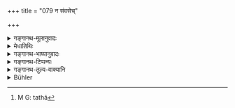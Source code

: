 +++
title = "079 न संवसेच्"

+++

<details><summary>गङ्गानथ-मूलानुवादः</summary>

He shall not associate with outcasts, nor with Cāṇḍālas, nor with Pulkasas; nor with the illiterate; nor with the haughty; nor with Antyas; nor with Antyāvasāyins.—(79)
</details>

<details><summary>मेधातिथिः</summary>

<u>ननु</u> च "नाधार्मिकजनावृते", "नोपसृष्टे ऽन्त्यजैः" (म्ध् ४.६१) इति चोक्तम् एवैतत् ।

- <u>नेति</u> ब्रूमः । तत्र निवासः प्रतिषिद्धः । इह तु संवासः । यत्र ग्रामे ते वसन्ति न तत्र वस्तव्यं गृहस्थित्येति तत्रोक्तम् । संवासस् तु तैः सह संव्यवहारो दानग्रहणादिभिर् मैत्रीकरणम्, तद्गृहसमीपे च वासो ऽपि एकतः छायोपजीवनम् इत्यादि । आवृतग्रहणाच् च तत्र बाहुल्यं गम्यते । यस्मिन् ग्रामे भूयांसस् ते तस्य[^१५९] समीपे ऽपि न वस्तव्यम् इति तस्यार्थः । इह त्व् अबाहुल्ये ऽपि समीपवासादि प्रतिषिध्यत इत्य् एष विवेकः । 


[^१५९]:
     M G: tathā

- **पुल्कसा** निषादाः शूद्रायां जाताः । **अन्त्या** मेदप्रभृतयो म्लेच्छाः । **अन्त्यावसायीति** निषादस्त्रियां चण्डालाज् जातो वक्ष्यते "निषादस्त्री चण्डालात्" इत्यादि (म्ध् १०.३९) । **अवलिप्ता** मदोद्धताः धनादिना गर्विताः ॥ ४.७९ ॥
</details>

<details><summary>गङ्गानथ-भाष्यानुवादः</summary>

“What is here said has already been declared above—(*a*) that ‘he shall
not live at a place surrounded by men...... nor in that which is haunted
by men of the lowest castes’ (4. 6).”

Not so, we reply. What has been forbidden there, is the *inhabiting* of
such places; while what is forbidden here is *associating*. What was
said there was that ‘one shall not set up as a householder in a village
inhabited by such people;’ while the present verse forbids associating
with them; this ‘associating’ consisting of the setting up of friendly
relations by accepting their gifts, living near their house, sitting
with them under the shade of the same tree, and so forth. Further, the
former text speaks of the village as being ‘surrounded,’ which implies
that the said people live there in large numbers; so that, what it means
is that ‘one should not live *even near* a village where the said people
live in large numbers.’ In the present verse, however, what is forbidden
is living near a village, where even a few of these people live. Herein
lies the difference between the two passages.

‘*Pulkasas*’ are Niṣādas, born of Śūdra mothers.

‘*Antyas*,’ *i.e*.—the *Medas* and other *Mleccchas*.

‘*Antyāvasāyins*’—is born from a Niṣāda mother and Cāṇḍāla father; as
will be described later on (10.39).

‘*Haughty*’—overbearing in vanity due to wealth and such other
causes.—(79)
</details>

<details><summary>गङ्गानथ-टिप्पन्यः</summary>

‘*Pukkasa*... *Antyāvasāyin*’—Defined under 10—12, 39, 49.

This verse is quoted in *Nṛsiṃhaprasāda* (Saṃskāra, p. 71b).
</details>

<details><summary>गङ्गानथ-तुल्य-वाक्यानि</summary>

*Āpastamba* (1.21, 5-6).—‘There is to be no concern with outcasts,—nor
with *apapātras*.’

*Baudhāyana* (2.42).—‘There is to be no concern with outcasts.’

*Baudhāyana* (3.42).—‘Nor with outcasts, nor with woman, nor with a
Śūdra.’

*Baudhāyana* (2.62).—‘One falls by associating with outcasts for one
year, through sacrifice or teaching or marriage,—also through
conveyances, seats or feeding.’

*Gautama* (9.17).—‘He shall not converse with Mlecchas, or with unclean
or unrighteous persons.’

*Devala* (55, 58, 75).—‘He who has lived with Mlecchas, for a period
extending from five to twenty years—for him the expiation has been
prescribed to be two *cāndrāyaṇas*.—If in an assembly, one comes into
contact with a Mleccha, he shall bathe with his clothes on and go
without food for one day. If a Brāhmaṇa has lived in the dwelling of a
Mleccha for one, two, three or four years (he shall perform an expiatory
rite).’
</details>

<details><summary>Bühler</summary>

079	Let him not stay together with outcasts, nor with Kandalas, nor with Pukkasas, nor with fools, nor with overbearing men, nor with low-caste men, nor with Antyavasayins.
</details>
